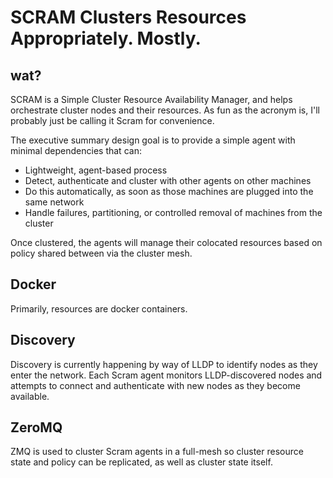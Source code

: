 SCRAM Clusters Resources Appropriately. Mostly.
=====

wat?
---

SCRAM is a Simple Cluster Resource Availability Manager, and helps orchestrate cluster nodes and their resources. As fun as the acronym is, I'll probably just be calling it Scram for convenience.

The executive summary design goal is to provide a simple agent with minimal dependencies that can:

* Lightweight, agent-based process
* Detect, authenticate and cluster with other agents on other machines
* Do this automatically, as soon as those machines are plugged into the same network
* Handle failures, partitioning, or controlled removal of machines from the cluster

Once clustered, the agents will manage their colocated resources based on policy shared between via the cluster mesh.

Docker
---
Primarily, resources are docker containers.

Discovery
---
Discovery is currently happening by way of LLDP to identify nodes as they enter the network. Each Scram agent monitors LLDP-discovered nodes and attempts to connect and authenticate with new nodes as they become available.

ZeroMQ
---
ZMQ is used to cluster Scram agents in a full-mesh so cluster resource state and policy can be replicated, as well as cluster state itself.
